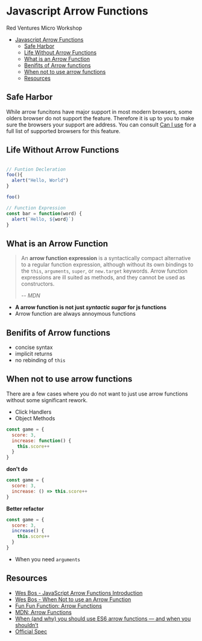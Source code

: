 # Javascript Arrow Functions

Red Ventures Micro Workshop

- [Javascript Arrow Functions](#Javascript-Arrow-Functions)
  - [Safe Harbor](#Safe-Harbor)
  - [Life Without Arrow Functions](#Life-Without-Arrow-Functions)
  - [What is an Arrow Function](#What-is-an-Arrow-Function)
  - [Benifits of Arrow functions](#Benifits-of-Arrow-functions)
  - [When not to use arrow functions](#When-not-to-use-arrow-functions)
  - [Resources](#Resources)


## Safe Harbor

While arrow funcitons have major support in most modern browsers, some olders browser do not support the feature. Therefore it is up to you to make sure the browsers your support are address. You can consult [Can I use](https://caniuse.com/#feat=arrow-functions) for a full list of supported browsers for this feature.

## Life Without Arrow Functions

```js

// Funtion Decleration
foo(){
  alert("Hello, World")
}

foo()

// Function Expression
const bar = function(word) {
  alert(`Hello, ${word}`)
}

```

## What is an Arrow Function

> An **arrow function expression** is a syntactically compact alternative to a regular function expression, although without its own bindings to the `this`, `arguments`, `super`, or `new.target` keywords. Arrow function expressions are ill suited as methods, and they cannot be used as constructors.
>
> -- <cite>MDN</cite>

- **A arrow function is not just _syntactic sugar_ for js functions**
- Arrow function are always annoymous functions

## Benifits of Arrow functions

- concise syntax
- implicit returns
- no rebinding of `this`

## When not to use arrow functions

There are a few cases where you do not want to just use arrow functions without some significant rework.

- Click Handlers
- Object Methods

```js
const game = {
  score: 3,
  increase: function() {
    this.score++
  }
}
```

**don't do**
```js
const game = {
  score: 3,
  increase: () => this.score++
}
```

**Better refactor**

```js
const game = {
  score: 3,
  increase() {
    this.score++
  }
}
```

- When you need `arguments`

## Resources

- [Wes Bos - JavaScript Arrow Functions Introduction](https://wesbos.com/arrow-functions/)
- [Wes Bos - When Not to use an Arrow Function](https://wesbos.com/arrow-function-no-no/)
- [Fun Fun Function: Arrow Functions](https://www.youtube.com/watch?v=6sQDTgOqh-I)
- [MDN: Arrow Functions](https://developer.mozilla.org/en-US/docs/Web/JavaScript/Reference/Functions/Arrow_functions)
- [When (and why) you should use ES6 arrow functions — and when you shouldn’t](https://www.freecodecamp.org/news/when-and-why-you-should-use-es6-arrow-functions-and-when-you-shouldnt-3d851d7f0b26/)
- [Official Spec](https://www.ecma-international.org/ecma-262/6.0/#sec-arrow-function-definitions)

